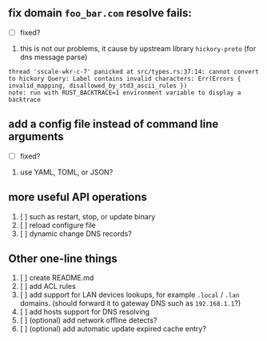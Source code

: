 ## fix domain `foo_bar.com` resolve fails:
* [ ] fixed?
1. this is not our problems, it cause by upstream library `hickory-proto` (for dns message parse)
```
thread 'sscale-wkr-c-7' panicked at src/types.rs:37:14: cannot convert to hickory Query: Label contains invalid characters: Err(Errors { invalid_mapping, disallowed_by_std3_ascii_rules })                                     note: run with RUST_BACKTRACE=1 environment variable to display a backtrace
```

## add a config file instead of command line arguments
* [ ] fixed?
1. use YAML, TOML, or JSON?

## more useful API operations
1. [ ] such as restart, stop, or update binary
2. [ ] reload configure file
3. [ ] dynamic change DNS records?

## Other one-line things
1. [ ] create README.md
2. [ ] add ACL rules
3. [ ] add support for LAN devices lookups, for example `.local` / `.lan` domains. (should forward it to gateway DNS such as `192.168.1.1`?)
4. [ ] add hosts support for DNS resolving
5. [ ] \(optional) add network offline detects?
6. [ ] \(optional) add automatic update expired cache entry?

